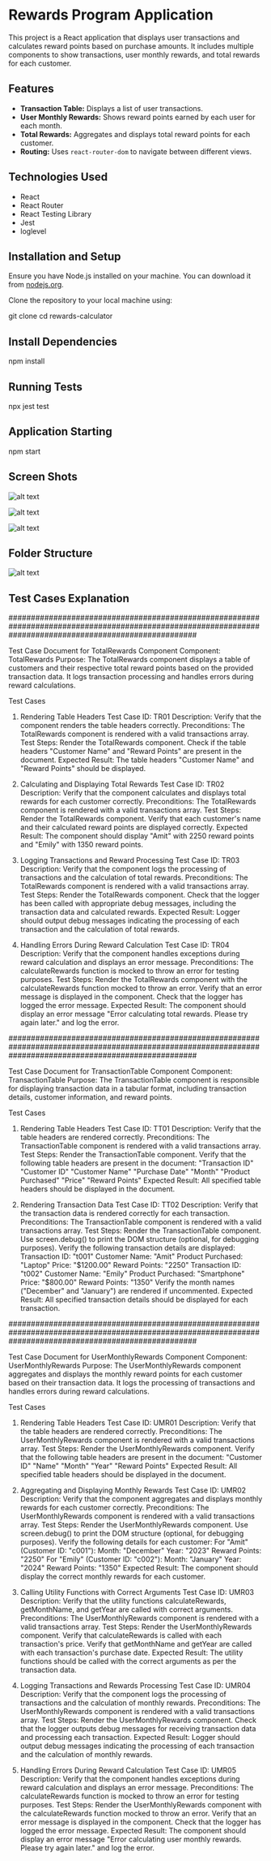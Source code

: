 # Rewards Program Application

This project is a React application that displays user transactions and calculates reward points based on purchase amounts. It includes multiple components to show transactions, user monthly rewards, and total rewards for each customer.

## Features

- **Transaction Table:** Displays a list of user transactions.
- **User Monthly Rewards:** Shows reward points earned by each user for each month.
- **Total Rewards:** Aggregates and displays total reward points for each customer.
- **Routing:** Uses `react-router-dom` to navigate between different views.


## Technologies Used

- React
- React Router
- React Testing Library
- Jest
- loglevel

## Installation and Setup

Ensure you have Node.js installed on your machine. You can download it from [nodejs.org](https://nodejs.org/).

Clone the repository to your local machine using:

git clone <repository-url>
cd rewards-calculator

## Install Dependencies

npm install

## Running Tests

npx jest test

## Application Starting

npm start



## Screen Shots

![alt text](image.png)


![alt text](image-1.png)



![alt text](image-2.png)



## Folder Structure

![alt text](image-3.png)








## Test Cases Explanation

##########################################################################################################################################################

Test Case Document for TotalRewards Component
Component: TotalRewards
Purpose:
The TotalRewards component displays a table of customers and their respective total reward points based on the provided transaction data. It logs transaction processing and handles errors during reward calculations.

Test Cases
1. Rendering Table Headers
Test Case ID: TR01
Description: Verify that the component renders the table headers correctly.
Preconditions: The TotalRewards component is rendered with a valid transactions array.
Test Steps:
Render the TotalRewards component.
Check if the table headers "Customer Name" and "Reward Points" are present in the document.
Expected Result: The table headers "Customer Name" and "Reward Points" should be displayed.

2. Calculating and Displaying Total Rewards
Test Case ID: TR02
Description: Verify that the component calculates and displays total rewards for each customer correctly.
Preconditions: The TotalRewards component is rendered with a valid transactions array.
Test Steps:
Render the TotalRewards component.
Verify that each customer's name and their calculated reward points are displayed correctly.
Expected Result: The component should display "Amit" with 2250 reward points and "Emily" with 1350 reward points.


3. Logging Transactions and Reward Processing
Test Case ID: TR03
Description: Verify that the component logs the processing of transactions and the calculation of total rewards.
Preconditions: The TotalRewards component is rendered with a valid transactions array.
Test Steps:
Render the TotalRewards component.
Check that the logger has been called with appropriate debug messages, including the transaction data and calculated rewards.
Expected Result: Logger should output debug messages indicating the processing of each transaction and the calculation of total rewards.

4. Handling Errors During Reward Calculation
Test Case ID: TR04
Description: Verify that the component handles exceptions during reward calculation and displays an error message.
Preconditions: The calculateRewards function is mocked to throw an error for testing purposes.
Test Steps:
Render the TotalRewards component with the calculateRewards function mocked to throw an error.
Verify that an error message is displayed in the component.
Check that the logger has logged the error message.
Expected Result: The component should display an error message "Error calculating total rewards. Please try again later." and log the error.

##########################################################################################################################################################


Test Case Document for TransactionTable Component
Component: TransactionTable
Purpose:
The TransactionTable component is responsible for displaying transaction data in a tabular format, including transaction details, customer information, and reward points.


Test Cases
1. Rendering Table Headers
Test Case ID: TT01
Description: Verify that the table headers are rendered correctly.
Preconditions: The TransactionTable component is rendered with a valid transactions array.
Test Steps:
Render the TransactionTable component.
Verify that the following table headers are present in the document:
"Transaction ID"
"Customer ID"
"Customer Name"
"Purchase Date"
"Month"
"Product Purchased"
"Price"
"Reward Points"
Expected Result: All specified table headers should be displayed in the document.


2. Rendering Transaction Data
Test Case ID: TT02
Description: Verify that the transaction data is rendered correctly for each transaction.
Preconditions: The TransactionTable component is rendered with a valid transactions array.
Test Steps:
Render the TransactionTable component.
Use screen.debug() to print the DOM structure (optional, for debugging purposes).
Verify the following transaction details are displayed:
Transaction ID: "t001"
Customer Name: "Amit"
Product Purchased: "Laptop"
Price: "$1200.00"
Reward Points: "2250"
Transaction ID: "t002"
Customer Name: "Emily"
Product Purchased: "Smartphone"
Price: "$800.00"
Reward Points: "1350"
Verify the month names ("December" and "January") are rendered if uncommented.
Expected Result: All specified transaction details should be displayed for each transaction.

##########################################################################################################################################################



Test Case Document for UserMonthlyRewards Component
Component: UserMonthlyRewards
Purpose:
The UserMonthlyRewards component aggregates and displays the monthly reward points for each customer based on their transaction data. It logs the processing of transactions and handles errors during reward calculations.

Test Cases
1. Rendering Table Headers
Test Case ID: UMR01
Description: Verify that the table headers are rendered correctly.
Preconditions: The UserMonthlyRewards component is rendered with a valid transactions array.
Test Steps:
Render the UserMonthlyRewards component.
Verify that the following table headers are present in the document:
"Customer ID"
"Name"
"Month"
"Year"
"Reward Points"
Expected Result: All specified table headers should be displayed in the document.


2. Aggregating and Displaying Monthly Rewards
Test Case ID: UMR02
Description: Verify that the component aggregates and displays monthly rewards for each customer correctly.
Preconditions: The UserMonthlyRewards component is rendered with a valid transactions array.
Test Steps:
Render the UserMonthlyRewards component.
Use screen.debug() to print the DOM structure (optional, for debugging purposes).
Verify the following details for each customer:
For "Amit" (Customer ID: "c001"):
Month: "December"
Year: "2023"
Reward Points: "2250"
For "Emily" (Customer ID: "c002"):
Month: "January"
Year: "2024"
Reward Points: "1350"
Expected Result: The component should display the correct monthly rewards for each customer.



3. Calling Utility Functions with Correct Arguments
Test Case ID: UMR03
Description: Verify that the utility functions calculateRewards, getMonthName, and getYear are called with correct arguments.
Preconditions: The UserMonthlyRewards component is rendered with a valid transactions array.
Test Steps:
Render the UserMonthlyRewards component.
Verify that calculateRewards is called with each transaction's price.
Verify that getMonthName and getYear are called with each transaction's purchase date.
Expected Result: The utility functions should be called with the correct arguments as per the transaction data.




4. Logging Transactions and Rewards Processing
Test Case ID: UMR04
Description: Verify that the component logs the processing of transactions and the calculation of monthly rewards.
Preconditions: The UserMonthlyRewards component is rendered with a valid transactions array.
Test Steps:
Render the UserMonthlyRewards component.
Check that the logger outputs debug messages for receiving transaction data and processing each transaction.
Expected Result: Logger should output debug messages indicating the processing of each transaction and the calculation of monthly rewards.

5. Handling Errors During Reward Calculation
Test Case ID: UMR05
Description: Verify that the component handles exceptions during reward calculation and displays an error message.
Preconditions: The calculateRewards function is mocked to throw an error for testing purposes.
Test Steps:
Render the UserMonthlyRewards component with the calculateRewards function mocked to throw an error.
Verify that an error message is displayed in the component.
Check that the logger has logged the error message.
Expected Result: The component should display an error message "Error calculating user monthly rewards. Please try again later." and log the error.